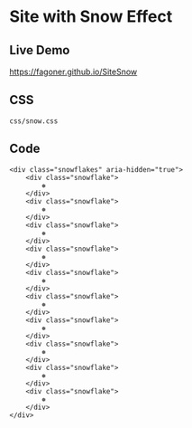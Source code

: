 # Site with Snow Effect

## Live Demo

<a href="https://fagoner.github.io/SiteSnow/" target="_blank">https://fagoner.github.io/SiteSnow</a>


## CSS
`css/snow.css`

## Code
```
<div class="snowflakes" aria-hidden="true">
    <div class="snowflake">
        ❅
    </div>
    <div class="snowflake">
        ❅
    </div>
    <div class="snowflake">
        ❅
    </div>
    <div class="snowflake">
        ❅
    </div>
    <div class="snowflake">
        ❅
    </div>
    <div class="snowflake">
        ❅
    </div>
    <div class="snowflake">
        ❅
    </div>
    <div class="snowflake">
        ❅
    </div>
    <div class="snowflake">
        ❅
    </div>
    <div class="snowflake">
        ❅
    </div>
</div>
```
